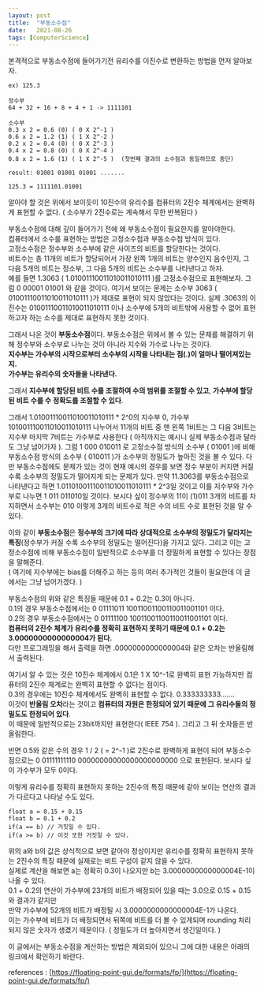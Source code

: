 ```yaml
---
layout: post
title:  "부동소수점"
date:   2021-08-26
tags: [ComputerScience]
---
```


본격적으로 부동소수점에 들어가기전 유리수를 이진수로 변환하는 방법을 먼저 알아보자.
```
ex) 125.3

정수부
64 + 32 + 16 + 8 + 4 + 1 -> 1111101

소수부
0.3 x 2 = 0.6 (0) ( 0 X 2^-1 )
0.6 x 2 = 1.2 (1) ( 1 X 2^-2 )
0.2 x 2 = 0.4 (0) ( 0 X 2^-3 )
0.4 x 2 = 0.8 (0) ( 0 X 2^-4 )
0.8 x 2 = 1.6 (1) ( 1 X 2^-5 )  (첫번째 결과의 소수점과 동일하므로 중단)

result: 01001 01001 01001 .......

125.3 = 1111101.01001
```

알아야 할 것은 위에서 보이듯이 10진수의 유리수를 컴퓨터의 2진수 체계에서는 완벽하게 표현할 수 없다. ( 소수부가 2진수로는 계속해서 무한 반복된다 )                

부동소수점에 대해 깊이 들어가기 전에 왜 부동소수점이 필요한지를 알아야한다.         
컴퓨터에서 소수를 표현하는 방법은 고정소수점과 부동소수점 방식이 있다.       
고정소수점은 정수부와 소수부에 같은 사이즈의 비트를 할당한다는 것이다.      
비트수는 총 11개의 비트가 할당되어서 가장 왼쪽 1개의 비트는 양수인지 음수인지, 그 다음 5개의 비트는 정소부, 그 다음 5개의 비트는 소수부를 나타낸다고 하자.            
예를 들면 1.3063 ( 1.01001110011010011010111 )를 고정소수점으로 표현해보자. 그럼 0 00001 01001 와 같을 것이다. 여기서 보이는 문제는 소수부 3063 ( 01001110011010011010111 )가 제대로 표현이 되지 않았다는 것이다. 실제 .3063의 이진수는 01001110011010011010111 이나 소수부에 5개의 비트밖에 사용할 수 없어 표현하고자 하는 소수를 제대로 표현하지 못한 것이다.    

그래서 나온 것이 **부동소수점**이다. 부동소수점은 위에서 볼 수 있는 문제를 해결하기 위해 정수부와 소수부로 나누는 것이 아니라 지수와 가수로 나누는 것이다.      
**지수부는 가수부의 시작으로부터 소수부의 시작을 나타내는 점(.)이 얼마나 떨어져있는지.**         
**가수부는 유리수의 숫자들을 나타낸다.**         

그래서 **지수부에 할당된 비트 수를 조절하여 수의 범위를 조절할 수 있고**, **가수부에 할당된 비트 수를 수 정확도를 조절할 수 있다**.           

그래서 1.01001110011010011010111 * 2^0의 지수부 0, 가수부 101001110011010011010111 나누어서 11개의 비트 중 맨 왼쪽 1비트는 그 다음 3비트는 지수부 마지막 7비트는 가수부로 사용한다 ( 아직까지는 예시니 실제 부동소수점과 달라도 그냥 넘어가자 ). 그럼 1 000 010011 로 고정소수점 방식의 소수부 ( 01001 )에 비해 부동소수점 방식의 소수부 ( 010011 )가 소수부의 정밀도가 높아진 것을 볼 수 있다. 다만 부동소수점에도 문제가 있는 것이 현재 예시의 경우를 보면 정수 부분이 커지면 커질수록 소수부의 정밀도가 떨어지게 되는 문제가 있다. 만약 11.3063를 부동소수점으로 나타낸다고 하면 1.01101001110011010011010111 * 2^3일 것이고 이를 지수부와 가수부로 나누면 1 011 011010일 것이다. 보시다 싶이 정수부의 11이 (1)011 3개의 비트를 차지하면서 소수부는 010 이렇게 3개의 비트수로 적은 수의 비트 수로 표현된 것을 알 수 있다.       
      
이와 같이 **부동소수점**은 **정수부의 크기에 따라 상대적으로 소수부의 정밀도가 달라지는 특징**(정수부가 커질 수록 소수부의 정밀도는 떨어진다)을 가지고 있다. 그리고 이는 고정소수점에 비해 부동소수점이 일반적으로 소수부를 더 정밀하게 표현할 수 있다는 장점을 말해준다.                      
( 여기에 지수부에는 bias를 더해주고 하는 등의 여러 추가적인 것들이 필요한데 이 글에서는 그냥 넘어가겠다. )        

부동소수점의 위와 같은 특징들 때문에 0.1 + 0.2는 0.3이 아니다.      
0.1의 경우 부동소수점에서는 0 01111011 10011001100110011001101 이다.      
0.2의 경우 부동소수점에서는 0 01111100 10011001100110011001101 이다.     
**컴퓨터의 2진수 체계가 유리수를 정확히 표현하지 못하기 때문에 0.1 + 0.2는 3.0000000000000004가 된다.**            
다만 프로그래밍을 해서 출력을 하면 .0000000000000004와 같은 오차는 반올림해서 출력된다.     

여기서 알 수 있는 것은 10진수 체계에서 0.1은 1 X 10^-1로 완벽히 표현 가능하지만 컴퓨터의 2진수 체계로는 완벽히 표현할 수 없다는 점이다.         
0.3의 경우에는 10진수 체계에서도 완벽히 표현할 수 없다. 0.333333333.......              
이것이 **반올림 오차**라는 것이고 **컴퓨터의 자원은 한정되어 있기 때문에 그 유리수들의 정밀도도 한정되어 있다**.     
이 때문에 일반적으로는 23bit까지만 표현한다( IEEE 754 ). 그리고 그 뒤 숫자들은 반올림한다.                    

반면 0.5와 같은 수의 경우 1 / 2 ( = 2^-1 )로 2진수로 완벽하게 표현이 되어 부동소수점으로는 0 01111111110 00000000000000000000000 으로 표현된다. 보시다 싶이 가수부가 모두 0이다.       

이렇게 유리수를 정확히 표현하지 못하는 2진수의 특징 때문에 같아 보이는 연산의 결과가 다르다고 나타날 수도 있다.        
```   
float a = 0.15 + 0.15
float b = 0.1 + 0.2
if(a == b) // 거짓일 수 있다.    
if(a >= b) // 이것 또한 거짓일 수 있다.    
```           
 
위의 a와 b의 값은 상식적으로 보면 같아야 정상이지만 유리수를 정확히 표현하지 못하는 2진수의 특징 때문에 실제로는 비트 구성이 같지 않을 수 있다.      
실제로 계산을 해보면 a는 정확히 0.3이 나오지만 b는 3.0000000000000004E-1이 나올 수 있다.       
0.1 + 0.2의 연산이 가수부에 23개의 비트가 배정되어 있을 때는 3.0으로 0.15 + 0.15와 결과가 같지만      
만약 가수부에 52개의 비트가 배정될 시 3.0000000000000004E-1가 나온다.     
이는 가수부에 비트가 더 배정되면서 뒤쪽에 비트를 더 볼 수 있게되며 rounding 처리 되지 않은 숫자가 생겼기 때문이다. ( 정밀도가 더 높아지면서 생긴일이다. )                   
                    

이 글에서는 부동소수점을 계산하는 방법은 제외되어 있으니 그에 대한 내용은 아래의 링크에서 확인하기 바란다.     

references : [https://floating-point-gui.de/formats/fp/](https://floating-point-gui.de/formats/fp/)              


